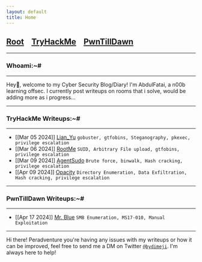 ```yaml
---
layout: default
title: Home
---
```


<!--Favicon-->
<!--link rel="shortcut icon" href="favico.ico" type="image/vnd.microsoft.icon"-->
<h2 class="mume-header" id="mainindexhtml-nbspnbsp-contactcontacthtml"><a href="./index.html">Root</a>&#xA0;&#xA0;&#xA0; <a href="/posts/thm/index.html">TryHackMe</a>&#xA0;&#xA0;&#xA0; <a href="/posts/thm/index.html">PwnTillDawn</a>&#xA0;&#xA0;&#xA0;</h2>

* * *
### Whoami:~#
* * *

Hey👋, welcome to my Cyber Security Blog/Diary! I'm AbdulFatai, a n00b learning offsec. I currently post writeups on rooms that i solve, would be adding more as i progress...


* * *
### **TryHackMe Writeups:~#**
* * *
<!-- - [[June 23 2023]] [Source](https://sec-fortress.github.io/posts/thm/posts/source.html) `Webmin, Metasploit`
- [[June 24 2023]] [Agent Sudo](https://sec-fortress.github.io/posts/thm/posts/agentsudo.html) `BruteForce, Redirections, Steganography`-->
- [[Mar 05 2024]] [Lian_Yu](https://sixth-sensei.github.io/posts/thm/posts/Lian_Yu.html) `gobuster, gtfobins, Steganography, pkexec, privilege escalation`
- [[Mar 06 2024]] [RootMe](https://sixth-sensei.github.io/posts/thm/posts/rootme.html) `SUID, Arbitrary File upload, gtfobins, privilege escalation`
- [[Mar 09 2024]] [AgentSudo](https://sixth-sensei.github.io/posts/thm/posts/agentsudo.html) `Brute force, binwalk, Hash cracking, privilege escalation`
- [[Apr 09 2024]] [Opacity](https://sixth-sensei.github.io/posts/thm/posts/opacity.html) `Directory Enumeration, Data Exfiltration, Hash cracking, privilege escalation`


* * *
### **PwnTillDawn Writeups:~#**
* * *
- [[Apr 17 2024]] [Mr. Blue](https://sixth-sensei.github.io/posts/ptd/posts/mrblue.html) `SMB Enumeration, MS17-010, Manual Exploitation`




* * *

Hi there! Peradventure you're having any issues with my writeups or how it can be improved, feel free to send me a DM on Twitter [`@bydimeji`](https://twitter.com/bydimeji). I'm always here to help!
